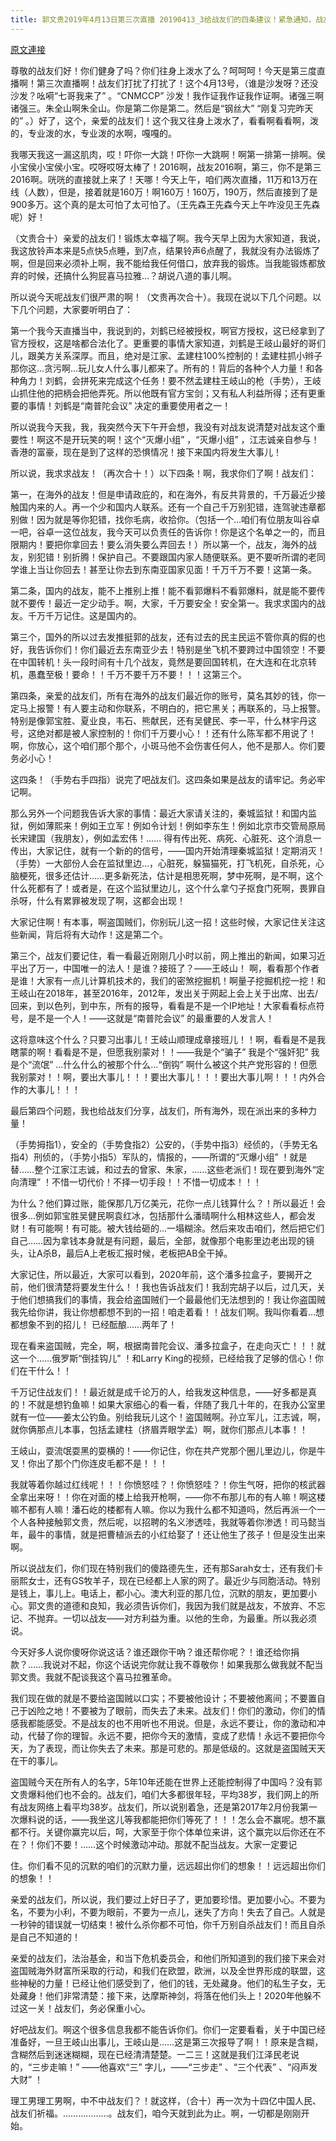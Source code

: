 ```yaml
---
title: 郭文贵2019年4月13日第三次直播 20190413_3给战友们的四条建议！紧急通知，战友必看！
---
```


[原文連接](https://gnews.org/ThreadView/53482261)

尊敬的战友们好！你们健身了吗？你们往身上泼水了么？呵呵呵！今天是第三度直播啊！第三次直播啊！战友们打扰了打扰了！这个4月13号，（谁是沙发呀？还没沙发？吆嗬“七哥我来了” 。“CNMCCP” 沙发！我作证我作证我作证啊。诸强三啊诸强三。朱全山啊朱全山。你是第二你是第二。然后是“钢丝大” “刚复习完昨天的” 。）好了，这个，亲爱的战友们！这个我又往身上泼水了，看看啊看看啊，泼的，专业泼的水，专业泼的水啊，嘎嘎的。 

我哪天我这一漏这肌肉，哎！吓你一大跳！吓你一大跳啊！啊第一排第一排啊。侯小宝侯小宝侯小宝。哎呀哎呀太棒了！2016啊，战友2016啊，第三，你不是第三2016啊。咣咣的直接就上来了！天哪！今天上午，咱们两次直播，11万和13万在线（人数），但是，接着就是160万！啊160万！160万，190万，然后直接到了是900多万。这个真的是太可怕了太可怕了。（王先森王先森今天上午咋没见王先森呢）好！ 

（文贵合十）亲爱的战友们！锻炼太幸福了啊。我今天早上因为大家知道，我说，我这放铃声本来是5点快5点睡，到7点，结果铃声6点醒了，我就没有办法锻炼了啊，但是回来必须补上啊，我不能给我任何借口，放弃我的锻炼。当我能锻炼都放弃的时候，还搞什么狗屁喜马拉雅…？胡说八道的事儿啊。 

所以说今天呢战友们很严肃的啊！（文贵再次合十）。我现在说以下几个问题。以下几个问题，大家要听明白了： 

第一个我今天直播当中，我说到的，刘鹤已经被授权，啊官方授权，这已经拿到了官方授权，这是啥都合法化了。更重要的事情大家知道，刘鹤是王岐山最好的哥们儿，跟美方关系深厚。而且，绝对是江家、孟建柱100%控制的！孟建柱抓小辫子那你这…贪污啊…玩儿女人什么事儿都来了。所有的！背后的各种个人力量！和各种角力！刘鹤，会拼死来完成这个任务！要不然孟建柱王岐山的枪（手势），王岐山抓住他的把柄会把他弄死。所以他既有官方宝剑；又有私人利益所得；还有更重要的事情！刘鹤是“南普陀会议” 决定的重要使用者之一！ 

所以说我今天我，我，我突然今天下午开会想，我没有对战友说清楚对战友这个重要性！啊这不是开玩笑的啊！这个“灭爆小组” ，“灭爆小组” ，江志诚亲自参与！香港的富豪，现在是到了这样的恐惧情况！接下来国内将发生大事儿！ 

所以说，我求求战友！（再次合十！）以下四条！啊，我求你们了啊！战友们： 

第一，在海外的战友！但是申请政庇的，和在海外，有反共背景的，千万最近少接触国内来的人。再一个少和国内人联系。还有一个自己千万别犯错，连驾驶违章都别做！因为就是等你犯错，找你毛病，收拾你。（包括一个…咱们有位朋友叫谷卓一吧，谷卓一这位战友，我今天可以负责任的告诉你！你是这个名单之一的，而且限期内！要把你拿回去！要么消失要么弄回去！）所以第一个，战友，海外的战友，别犯错！别折腾！保护自己。不要跟国内家人随便联系。更不要听所谓的老同学谁上当让你回去！甚至让你去到东南亚国家见面！千万千万不要！这第一条。 

第二条，国内的战友，能不上推别上推！能不看郭爆料不看郭爆料，就是能不要传就不要传！最近一定少动手。啊，大家，千万要安全！安全第一。我求求国内的战友。千万千万记住。这是国内的。 

第三个，国外的所以过去发推挺郭的战友，还有过去的民主民运不管你真的假的也好，我告诉你们！你们最近去东南亚少去！特别是坐飞机不要跨过中国领空！不要在中国转机！头一段时间有十几个战友，竟然是要回国转机，在大连和在北京转机，愚蠢至极！要命！！千万不要千万不要！！！这第三个。 

第四条，亲爱的战友们，所有在海外的战友们最近你的账号，莫名其妙的钱，你一定马上报警！有人要主动和你联系，不明白的，把它黑关；再联系的，马上报警。特别是像郭宝胜、夏业良，韦石、熊献民，还有吴健民、李一平，什么林宇丹这号，这绝对都是被人家控制的！你们千万要小心！！还有什么陈军都不用说了！啊，你放心，这个咱们那个那个，小斑马他不会伤害任何人，他不是那人。你们要务必小心！ 

这四条！（手势右手四指）说完了吧战友们。这四条如果是战友的请牢记。务必牢记啊。 

那么另外一个问题我告诉大家的事情：最近大家请关注的，秦城监狱！和国内监狱，例如薄熙来！例如王立军！例如令计划！例如李东生！例如北京市交管局原局长宋建国（我朋友），例如孟宏伟！…… 得有传出死、病死、心脏死、这个消息一传出，大家记住，就有一个新的的信号，——国内开始清理秦城监狱！定期消灭！（手势）一大部份人会在监狱里边…，心脏死，躲猫猫死，打飞机死，自杀死，心脑梗死，很多还估计……更多新死法，估计是相思死啊，梦中死啊，是不啊，这个什么死都有了！或者是，在这个监狱里边儿，这个什么拿勺子抠食门死啊，畏罪自杀呀，什么有累罪被发现了啊，这都会出现！ 

大家记住啊！有本事，啊盗国贼们，你别玩儿这一招！这些时候，大家记住关注这些新闻，背后将有大动作！这是第二个。 

第三个，战友们要记住，看一看最近刚刚几小时以前，网上推出的新闻，如果习近平出了万一，中国唯一的法人！是谁？接班了？——王岐山！ 啊，看看那个作者是谁！大家有一点儿计算机技术的，我们的密煞挖掘机！啊量子挖掘机挖一挖！和王岐山在2018年，甚至2016年，2012年，发出关于网起上会上关于出席、出去/回来，到以色列，到中东，所有的报导，看看是不是一个IP地址！大家看看标点符号，是不是一个人！——这就是“南普陀会议” 的最重要的人发言人！ 

这将意味这个什么？只要习出事儿！王岐山顺理成章接班儿！！啊，看看是不是我瞎蒙的啊！看看是不是，但愿我别蒙对！！——我是个“骗子” 我是个“强奸犯” 我是个“流氓” …什么什么的被那个什么…“倒钩” 啊什么被这个共产党形容的！但愿我别蒙对！！啊，要出大事儿！！！要出大事儿！！！要出大事儿啊！！！内外合作的大事儿！！！ 

最后第四个问题，我也给战友们分享，战友们，所有海外，现在派出来的多种力量！ 

（手势拇指1），安全的（手势食指2）公安的，（手势中指3）经侦的，（手势无名指4）刑侦的，（手势小指5）军队的，情报的，——所谓的“灭爆小组” ！就是替……整个江家江志诚，和过去的曾家、朱家，……这些老派们！现在要到海外“定向清理” ！不惜一切代价！不择一切手段！！不惜一切成本！！！ 

为什么？他们算过账，能保那几万亿美元，花你一点儿钱算什么？！所以最近！会很多…例如郭宝胜吴健民啊袁红冰，包括那什么潘晴啊什么相林这些人，都会发财！有可能啊！有可能。被大钱给砸的…一塌糊涂。然后来攻击咱们，然后把它们自己……因为拿钱本身就是有问题，最后，全部，就像那个电影里边老出现的镜头，让A杀B，最后A上老板汇报时候，老板把AB全干掉。 

大家记住，所以最近，大家可以看到，2020年前，这个潘多拉盒子，要揭开之前，他们很清楚将要发生什么！！我也告诉战友们！我刮完胡子以后，过几天，关于他们想搞我们的事情，我会给盗国贼们一个最最他们无法想到的！我让你盗国贼我先给你讲，我让你想都想不到的一招！咱走着看！！战友们啊。我叫你看着…想都想象不到的招儿！ 已经酝酿……两年了！ 

现在看来盗国贼，完全，啊，根据南普陀会议、潘多拉盒子，在走向灭亡！！！就这一个……俄罗斯“倒挂钩儿” ！和Larry King的视频，已经给我了足够的信心！你们在干什么！！ 

千万记住战友们！！最近就是成千论万的人，给我发这种信息，——好多都是真的！不就是想钓鱼嘛！如果大家细心的看一看，伴随了我几十年的，在我办公室里就有一位——姜太公钓鱼。别给我玩儿这个！盗国贼啊。孙立军儿，江志诚，啊，就你俩那点儿本事，包括孟建柱（挤眉弄眼学孟）啊，就你们那点儿本事！！

王岐山，耍流氓耍黑的耍横的！——你记住，你在共产党那个圈儿里边儿，你是牛叉！你出了那个门你连皮毛都不是！！！ 

我就等着你越过红线呢！！！你愤怒哇？！你愤怒哇？！你生气呀，把你的核武器全拿出来呀！！你在对面的楼上给我开枪啊，——你不布那儿布的有人嘛！啊这楼嘛不都有人嘛！潘石屹的楼都有人嘛。你以为我什么都不知道吗，然后再派一个一个人各种接触郭文贵，然后呢，以招聘的名义渗透哇，我就等着你渗透！司马懿当年，最牛的事情，就是把曹植派去的小红给娶了！还让他生了孩子！但是没生出来啊。 

所以说战友们，你们现在特别我们的傻路德先生，还有那Sarah女士，还有我们卡丽熙女士，还有GS牧羊子，现在已经都上人家的网了。最近少与同胞活动。特别是钱上，事儿上。电话上，都小心。澳大利亚的那几位，沉默的朋友，更加要小心。郭文贵的道德和良知，我必须告诉你们，我因为我们就是战友，不放弃、不忘记、不抛弃。一切以战友——对方利益为重。以他的生命，为最重。所以我必须说。 

今天好多人说你傻呀你说这话？谁还跟你干吶？谁还帮你呢？！谁还给你捐款？……我说对不起，你这个话说完你就让我不尊敬你！如果我那么做我就不配当郭文贵。我就不配谈我这个喜马拉雅革命。 

我们现在做的就是不要给盗国贼以口实；不要被他设计；不要被他离间；不要置自己于凶险之地！不要被为了眼前，而失去了未来。战友们！你们的激动，你们的情感我都能感受。不是战友的也不用听也不用说。但是，永远不要让，你的激动和冲动，代替了你的理智。永远不要，把你今天的激情，变成了悲情！永远不要把你今天，为了表现，而让你失去了未来。那是可悲的。那是低级的。这就是盗国贼天天在干的事儿。 

盗国贼今天在所有人的名字，5年10年还能在世界上还能控制得了中国吗？没有郭文贵爆料他们也不会的。战友们，咱们大多都很年轻，平均38岁，我们网上的所有战友网络上看平均38岁。战友们，所以说别着急，还是第2017年2月份我第一次爆料说的话，——我坐这儿等我都能把你们等死了！！！怎么会不赢呢。想不赢都不行。关键你赢完以后，呵，大家至于你个体单位来讲，这个赢完以后你还在不在？！你们不要！……这个时候激动冲动。那就不配当战友。大家一定要记

住。你们看不见的沉默的咱们的沉默力量，远远超出你们的想象！！远远超出你们的想象！！ 

亲爱的战友们，所以说，我们要过上好日子了，更加要珍惜。更加要小心。不要为名，不要为小利，不要为眼前，不要为一点儿，迷失了方向！失去了自己。人就是一秒钟的错误就一切结束！被什么杀你都不可怕，你千万别自杀战友们！而且自杀是自己不知道的！ 

亲爱的战友们，法治基金，和当下危机委员会，和他们所知道到的我们接下来会对盗国贼海外财富所采取的行动，和我们在欧盟，欧洲，以及全世界形成的联盟，这些神秘的力量！已经让他们感受到了，他们的钱，无处藏身。他们的私生子女，无处藏身！他们非常清楚：接下来，达摩斯神剑，将落在他们头上！2020年他躲不过这一关！战友们，务必保重小心。 

好吧战友们。啊这个很多信息我都不能告诉你们。你们一定要看看，关于中国已经准备好，一旦王岐山出事儿，王岐山是……这是第三次报导了啊！！原来是含糊，含糊然后到迷迷糊糊，现在已经清清楚楚。一二三！这就是我们江泽民老说的，“三步走嘛！” ——他喜欢“三” 字儿，——“三步走” 、“三个代表” 、“闷声发大财” ！ 

理工男理工男啊，中不中战友们？！就这样，（合十）再一次为十四亿中国人民、战友们祈福。………………。战友们，咱今天就到此为止。啊，一切都是刚刚开始。
